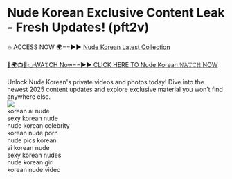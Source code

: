 # Nude Korean Exclusive Content Leak - Fresh Updates! (pft2v)

🔥 ACCESS NOW 🌍==►► <a href="https://tinyurl.com/2mz8nhtm" rel="nofollow">Nude Korean Latest Collection</a>
<br><br>
[🔴🌍📺📱👉WA𝚃CH Now==►► CLICK HERE TO Nude Korean 𝚆𝙰𝚃𝙲𝙷 NOW](https://tinyurl.com/2mz8nhtm)
<br><br>
Unlock Nude Korean's private videos and photos today! Dive into the newest 2025 content updates and explore exclusive material you won’t find anywhere else.
<br>
<a href="https://tinyurl.com/2mz8nhtm" rel="nofollow" data-target="animated-image.originalLink"><img src="https://camo.githubusercontent.com/8a4f000d20f83aca3bf7ec5f350d767afa0574a8a352519fd8cfa583a6f93a33/68747470733a2f2f692e696d6775722e636f6d2f644a486b345a712e676966" data-canonical-src="https://i.imgur.com/dJHk4Zq.gif" style="max-width: 100%; display: inline-block;" data-target="animated-image.originalImage"></a>
<br>
korean ai nude<br>
sexy korean nude<br>
nude korean celebrity<br>
korean nude porn<br>
nude pics korean<br>
ai korean nude<br>
sexy korean nudes<br>
nude korean girl<br>
korean nude video